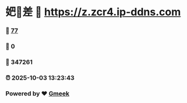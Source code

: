 # 妑🔭差 :link: https://z.zcr4.ip-ddns.com 
### :page_facing_up: [77](https://z.zcr4.ip-ddns.com/tag.html) 
### :speech_balloon: 0 
### :hibiscus: 347261 
### :alarm_clock: 2025-10-03 13:23:43 
### Powered by :heart: [Gmeek](https://github.com/Meekdai/Gmeek)
